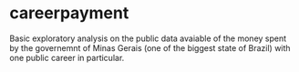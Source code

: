 # careerpayment
Basic exploratory analysis on the public data avaiable of the money spent by the governemnt of Minas Gerais (one of the biggest state of Brazil) with one public career in particular.
